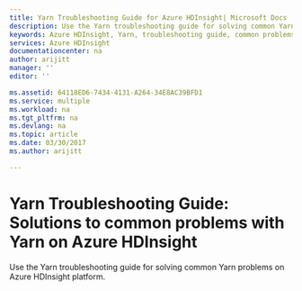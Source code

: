 ```yaml
---
title: Yarn Troubleshooting Guide for Azure HDInsight| Microsoft Docs
description: Use the Yarn troubleshooting guide for solving common Yarn problems on Azure HDInsight platform.
keywords: Azure HDInsight, Yarn, troubleshooting guide, common problems
services: Azure HDInsight
documentationcenter: na
author: arijitt
manager: ''
editor: ''

ms.assetid: 64118ED6-7434-4131-A264-34E8AC39BFD1
ms.service: multiple
ms.workload: na
ms.tgt_pltfrm: na
ms.devlang: na
ms.topic: article
ms.date: 03/30/2017
ms.author: arijitt

---
```

# Yarn Troubleshooting Guide: Solutions to common problems with Yarn on Azure HDInsight
Use the Yarn troubleshooting guide for solving common Yarn problems on Azure HDInsight platform.